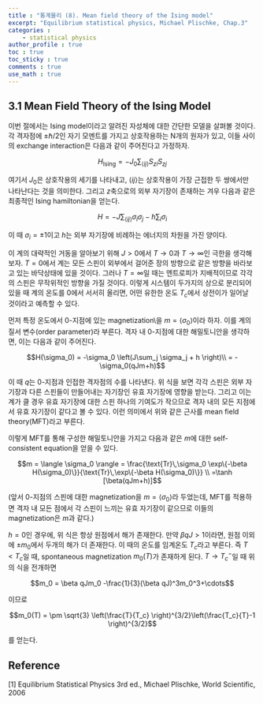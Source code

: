 ```yaml
---
title : "통계물리 (8). Mean field theory of the Ising model"
excerpt: "Equilibrium statistical physics, Michael Plischke, Chap.3"
categories :
    - statistical physics
author_profile : true
toc : true
toc_sticky : true
comments : true
use_math : true
---
```


## 3.1 Mean Field Theory of the Ising Model

이번 절에서는 Ising model이라고 알려진 자성체에 대한 간단한 모델을 살펴볼 것이다. 각 격자점에 $\pm\hbar/2$인 자기 모멘트를 가지고 상호작용하는 N개의 원자가 있고, 이들 사이의 exchange interaction은 다음과 같이 주어진다고 가정하자.

$$H_{\text{Ising}} = -J_0 \sum_{\langle ij \rangle} S_{zi}S_{zj}$$

여기서 $J_0$은 상호작용의 세기를 나타내고, $\langle ij \rangle$는 상호작용이 가장 근접한 두 쌍에서만 나타난다는 것을 의미한다. 그리고 $z$축으로의 외부 자기장이 존재하는 겨우 다음과 같은 최종적인 Ising hamiltonian을 얻는다.

$$H = -J\sum_{\langle ij \rangle} \sigma_i \sigma_j - h\sum_i \sigma_i$$

이 때 $\sigma_i =\pm1$이고 $h$는 외부 자기장에 비례하는 에너지의 차원을 가진 양이다.

이 계의 대략적인 거동을 알아보기 위해 $J>0$에서 $T\rightarrow 0$과 $T \rightarrow \infty$인 극한을 생각해보자. $T=0$에서 계는 모든 스핀이 외부에서 걸어준 장의 방향으로 같은 방향을 바라보고 있는 바닥상태에 있을 것이다. 그러나 $T=\infty$일 때는 엔트로피가 지배적이므로 각각의 스핀은 무작위적인 방향을 가질 것이다. 이렇게 시스템이 두가지의 상으로 분리되어 있을 때 계의 온도를 $0$에서 서서히 올리면, 어떤 유한한 온도 $T_c$에서 상전이가 일어날 것이라고 예측할 수 있다.

먼저 특정 온도에서 $0$-지점에 있는 magnetization\을 $m =\langle \sigma_0 \rangle$이라 하자. 이를 계의 질서 변수(order parameter)라 부른다. 격자 내 $0$-지점에 대한 해밀토니안을 생각하면, 이는 다음과 같이 주어진다.

$$H(\sigma_0) = -\sigma_0 \left(J\sum_j \sigma_j + h \right)\\ = -\sigma_0(qJm+h)$$

이 때 $q$는 $0$-지점과 인접한 격자점의 수를 나타낸다. 위 식을 보면 각각 스핀은 외부 자기장과 다른 스핀들이 만들어내는 자기장인 유효 자기장에 영향을 받는다. 그리고 이는 계가 클 경우 유효 자기장에 대한 스핀 하나의 기여도가 작으므로 격자 내의 모든 지점에서 유효 자기장이 같다고 볼 수 있다. 이런 의미에서 위와 같은 근사를 mean field theory(MFT)라고 부른다.

이렇게 MFT를 통해 구성한 해밀토니안을 가지고 다음과 같은 $m$에 대한 self-consistent equation을 얻을 수 있다.

$$m = \langle \sigma_0 \rangle = \frac{\text{Tr}\,\sigma_0 \exp\{-\beta H(\sigma_0)\}}{\text{Tr}\,\exp\{-\beta H(\sigma_0)\}} \\ =\tanh [\beta(qJm+h)]$$

(앞서 $0$-지점의 스핀에 대한 magnetization을 $m =\langle \sigma_0 \rangle$라 두었는데, MFT를 적용하면 격자 내 모든 점에서 각 스핀이 느끼는 유효 자기장이 같으므로 이들의 magnetization은 $m$과 같다.) 

$h=0$인 경우에, 위 식은 항상 원점에서 해가 존재한다. 만약 $\beta qJ>1$이라면, 원점 이외에 $\pm m_0$에서 두개의 해가 더 존재한다. 이 때의 온도를 임계온도 $T_c$라고 부른다. 즉 $T<T_c$일 때, spontaneous magnetization $m_0(T)$가 존재하게 된다. $T\rightarrow T_c^-$일 때 위의 식을 전개하면

$$m_0 = \beta qJm_0 -\frac{1}{3}(\beta qJ)^3m_0^3+\cdots$$

이므로

$$m_0(T) = \pm \sqrt{3} \left(\frac{T}{T_c} \right)^{3/2}\left(\frac{T_c}{T}-1 \right)^{3/2}$$

를 얻는다.


## Reference

[1] Equilibrium Statistical Physics 3rd ed., Michael Plischke, World Scientific, 2006